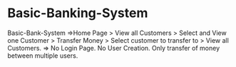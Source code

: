 # Basic-Banking-System

Basic-Bank-System =>Home Page > View all Customers > Select and View one Customer > Transfer Money > Select customer to transfer to > View all Customers. => No Login Page. No User Creation. Only transfer of money between multiple users.
